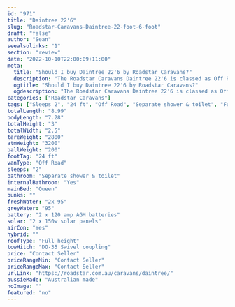 ```yaml
---
id: "971"
title: "Daintree 22'6"
slug: "Roadstar-Caravans-Daintree-22-foot-6-foot"
draft: "false"
author: "Sean"
seealsolinks: "1"
section: "review"
date: "2022-10-10T22:00:09+11:00"
meta:
  title: "Should I buy Daintree 22'6 by Roadstar Caravans?"
  description: "The Roadstar Caravans Daintree 22'6 is classed as Off Road, and sleeps 2 people. It is Australian made and comes in at 24 ft. It generally has Separate shower & toilet."
  ogtitle: "Should I buy Daintree 22'6 by Roadstar Caravans?"
  ogdescription: "The Roadstar Caravans Daintree 22'6 is classed as Off Road, and sleeps 2 people. It is Australian made and comes in at 24 ft. It generally has Separate shower & toilet."
categories: ["Roadstar Caravans"]
tags: ["Sleeps 2", "24 ft", "Off Road", "Separate shower & toilet", "Full height", "Price Unknown", "Australian made"]
totalLength: "8.99"
bodyLength: "7.28"
totalHeight: "3"
totalWidth: "2.5"
tareWeight: "2800"
atmWeight: "3200"
ballWeight: "200"
footTag: "24 ft"
vanType: "Off Road"
sleeps: "2"
bathroom: "Separate shower & toilet"
internalBathroom: "Yes"
mainBed: "Queen"
bunks: ""
freshWater: "2x 95"
greyWater: "95"
battery: "2 x 120 amp AGM batteries"
solar: "2 x 150w solar panels"
airCon: "Yes"
hybrid: ""
roofType: "Full height"
towHitch: "DO-35 Swivel coupling"
price: "Contact Seller"
priceRangeMin: "Contact Seller"
priceRangeMax: "Contact Seller"
urlLink: "https://roadstar.com.au/caravans/daintree/"
aussieMade: "Australian made"
noImage: ""
featured: "no"
---
```

